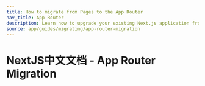 ```yaml
---
title: How to migrate from Pages to the App Router
nav_title: App Router
description: Learn how to upgrade your existing Next.js application from the Pages Router to the App Router.
source: app/guides/migrating/app-router-migration
---
```


# NextJS中文文档 - App Router Migration
